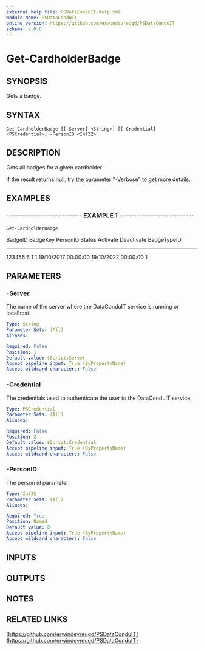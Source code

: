 ```yaml
---
external help file: PSDataConduIT-help.xml
Module Name: PSDataConduIT
online version: https://github.com/erwindevreugd/PSDataConduIT
schema: 2.0.0
---
```


# Get-CardholderBadge

## SYNOPSIS
Gets a badge.

## SYNTAX

```
Get-CardholderBadge [[-Server] <String>] [[-Credential] <PSCredential>] -PersonID <Int32>
```

## DESCRIPTION
Gets all badges for a given cardholder. 

If the result returns null, try the parameter "-Verbose" to get more details.

## EXAMPLES

### -------------------------- EXAMPLE 1 --------------------------
```
Get-CardholderBadge
```

BadgeID       BadgeKey      PersonID      Status        Activate               Deactivate             BadgeTypeID
-------       --------      --------      ------        --------               ----------             -----------
123456        6             1             1             19/10/2017 00:00:00    19/10/2022 00:00:00    1

## PARAMETERS

### -Server
The name of the server where the DataConduIT service is running or localhost.

```yaml
Type: String
Parameter Sets: (All)
Aliases: 

Required: False
Position: 1
Default value: $Script:Server
Accept pipeline input: True (ByPropertyName)
Accept wildcard characters: False
```

### -Credential
The credentials used to authenticate the user to the DataConduIT service.

```yaml
Type: PSCredential
Parameter Sets: (All)
Aliases: 

Required: False
Position: 2
Default value: $Script:Credential
Accept pipeline input: True (ByPropertyName)
Accept wildcard characters: False
```

### -PersonID
The person id parameter.

```yaml
Type: Int32
Parameter Sets: (All)
Aliases: 

Required: True
Position: Named
Default value: 0
Accept pipeline input: True (ByPropertyName)
Accept wildcard characters: False
```

## INPUTS

## OUTPUTS

## NOTES

## RELATED LINKS

[https://github.com/erwindevreugd/PSDataConduIT](https://github.com/erwindevreugd/PSDataConduIT)

